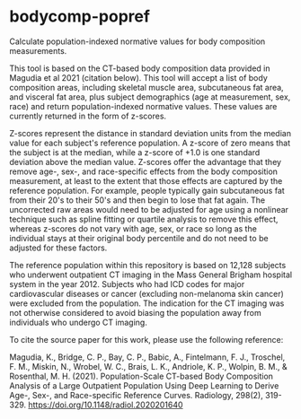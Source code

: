 # bodycomp-popref
Calculate population-indexed normative values for body composition measurements. 

This tool is based on the CT-based body composition data provided in Magudia et al 2021 (citation below). This tool will accept a list of body composition areas, including skeletal muscle area, subcutaneous fat area, and visceral fat area, plus subject demographics (age at measurement, sex, race) and return population-indexed normative values. These values are currently returned in the form of z-scores.  

Z-scores represent the distance in standard deviation units from the median value for each subject's reference population. A z-score of zero means that the subject is at the median, while a z-score of +1.0 is one standard deviation above the median value. Z-scores offer the advantage that they remove age-, sex-, and race-specific effects from the body composition measurement, at least to the extent that those effects are captured by the reference population. For example, people typically gain subcutaneous fat from their 20's to their 50's and then begin to lose that fat again. The uncorrected raw areas would need to be adjusted for age using a nonlinear technique such as spline fitting or quartile analysis to remove this effect, whereas z-scores do not vary with age, sex, or race so long as the individual stays at their original body percentile and do not need to be adjusted for these factors.  

The reference population within this repository is based on 12,128 subjects who underwent outpatient CT imaging in the Mass General Brigham hospital system in the year 2012. Subjects who had ICD codes for major cardiovascular diseases or cancer (excluding non-melanoma skin cancer) were excluded from the population. The indication for the CT imaging was not otherwise considered to avoid biasing the population away from individuals who undergo CT imaging. 

To cite the source paper for this work, please use the following reference:

Magudia, K., Bridge, C. P., Bay, C. P., Babic, A., Fintelmann, F. J., Troschel, F. M., Miskin, N., Wrobel, W. C., Brais, L. K., Andriole, K. P., Wolpin, B. M., & Rosenthal, M. H. (2021). Population-Scale CT-based Body Composition Analysis of a Large Outpatient Population Using Deep Learning to Derive Age-, Sex-, and Race-specific Reference Curves. Radiology, 298(2), 319-329. https://doi.org/10.1148/radiol.2020201640 


